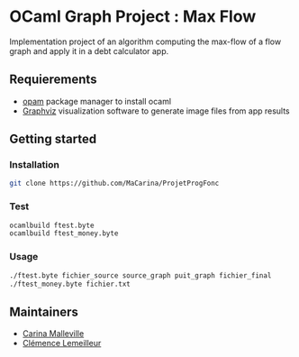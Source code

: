 # OCaml Graph Project : Max Flow

Implementation project of an algorithm computing the max-flow of a flow graph and apply it in a debt calculator app.

## Requierements
- [opam](https://opam.ocaml.org/) package manager to install ocaml
- [Graphviz](https://graphviz.org/) visualization software to generate image files from app results

## Getting started
### Installation
```bash
git clone https://github.com/MaCarina/ProjetProgFonc
```
### Test
```bash
ocamlbuild ftest.byte
ocamlbuild ftest_money.byte
```
### Usage
```bash
./ftest.byte fichier_source source_graph puit_graph fichier_final
./ftest_money.byte fichier.txt
```
## Maintainers
- [Carina Malleville](https://github.com/MaCarina)
- [Clémence Lemeilleur ](https://github.com/Clemence-Lemeilleur) 
